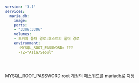 



```yml

version: '3.1'
services:
  maria_db:
    image:
    ports:
    - "3306:3306"
    volumes:
    - 도커의 폴더 경로:호스트의 폴더 경로 
    environment:
      -MYSQL_ROOT_PASSWORD= ???
      -TZ="Asia/Seoul"
    
    
   
```

MYSQL_ROOT_PASSWORD 
root 계정의 패스워드를 mariadb로 지정 
